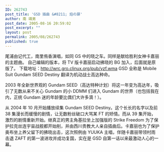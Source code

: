 ```yaml
---
ID: 262743
post_title: 'GSD 插曲 &#8211; 焰の扉'
author: 南 靖男
post_date: 2005-08-16 20:59:02
post_excerpt: ""
layout: post
permalink: 2005/08/262743
published: true
---
```

尾浦由记代工，南里侑香演唱，如同 GS 中的晓之车。同样是献给胜利女神卡嘉丽的主题曲。
自己编辑的版本，将 TV 版卡嘉丽启动拂晓的 BG 加入，后面就是原版了。
下载地址：<a href="http://wrc.gro.clinux.org/pub/yzf.wma">http://wrc.gro.clinux.org/pub/yzf.wma</a>
GSD 全称是 Mobile Suit Gundam SEED Destiny 翻译为机动战士高达种命。
<!--more-->2003 年全新世界观的 Gundam SEED（高达特种计划）将这一年变为高达年，吸引了无数从来不关心 Gundam 的小 DDMM 们进入 Gundam 的世界（也包括我在内，正统 Gundam 迷的年龄要比偶们大许多滴！）。
从 2004 年 10 月开始播放续集 Gundam SEED Destiny。这个长长的名字以及前 38 集漫长而缓慢的剧情，让无数粉丝破口大骂某 FT 的矫情。而从 39 集开始，激烈的剧情重新开始。继真正的男主角基拉坐上加强版的 Strike Freedom 为了保护拉克丝连宇宙战舰都开始削，并由西川贵教大人亲自插曲后。卡嘉丽也为了保护奥布坐上养父留下的拂晓出击，这次照例由 YUUKA 主唱，伴随卡嘉丽带领村雨击退 ZAFT 的第一波进攻并成功复国，实在是 GSD 自第一话以来最激动人心的一幕。